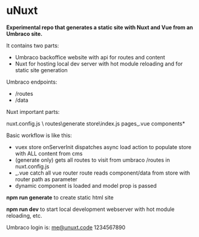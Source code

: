 # uNuxt

**Experimental repo that generates a static site with Nuxt and Vue from an Umbraco site.**

It contains two parts:

* Umbraco backoffice website with api for routes and content
* Nuxt for hosting local dev server with hot module reloading and for static site generation

Umbraco endpoints:

* /routes
* /data

Nuxt important parts:

nuxt.config.js \ routes\generate
store\index.js
pages\_.vue
components\*

Basic workflow is like this:

* vuex store onServerInit dispatches async load action to populate store with ALL content from cms
* (generate only) gets all routes to visit from umbraco /routes in nuxt.config.js
* _.vue catch all vue router route reads component/data from store with router path as parameter
* dynamic component is loaded and model prop is passed

**npm run generate** to create static html site

**npm run dev** to start local development webserver with hot module reloading, etc.

Umbraco login is:
me@unuxt.code
1234567890
